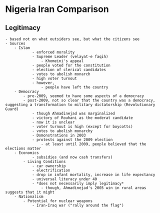 # Nigeria Iran Comparison
## Legitimacy
    - based not on what outsiders see, but what the citizens see
    - Sources
	    - Islam
                - enforced morality
                - Supreme Leader (velayat-e faqih)
                    - Khomeini's appeal
                - people voted for the constitution
                - election of clerical candidates
                - votes to abolish monarch
                - high voter turnout
                - however,
                    - people have left the country
	    - Democracy
	        - pre-2009, seemed to have some aspects of a democracy
	        - post-2009, not so clear that the country was a democracy, suggesting a transformation to military dictatorship (Revolutionary Guard)
	            - though Ahmadinejad was marginalized
	            - victory of Rouhani as the moderat candidate
	            - now it is unclear
                - voter turnout is high (except for boycotts)
                - votes to abolish monarchy
                - Domonstrations in 2003
                - protests against the 2009 election
                    - at least until 2009, people believed that the elections matter
	    - Economics
                - subsidies (and now cash transfers)
            - Living Conditions
                - car ownership
                - electrification
                - drop in infant mortality, increase in life expectancy
                - universal literacy under 40
                - *does not necessarily imply legitimacy*
                    - though, Ahmadinejad's 2005 win in rural areas suggests that it might
	    - Nationalism
	        - Potential for nuclear weapons
                - Iran-Iraq war ("rally around the flag")
